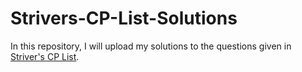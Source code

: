 # Strivers-CP-List-Solutions

In this repository, I will upload my solutions to the questions given in [Striver's CP List](https://docs.google.com/document/d/1vShwt8yXYUOgkF53-iYAuJXWR7Yi5VSJrW2xB49o0PM/edit). 
